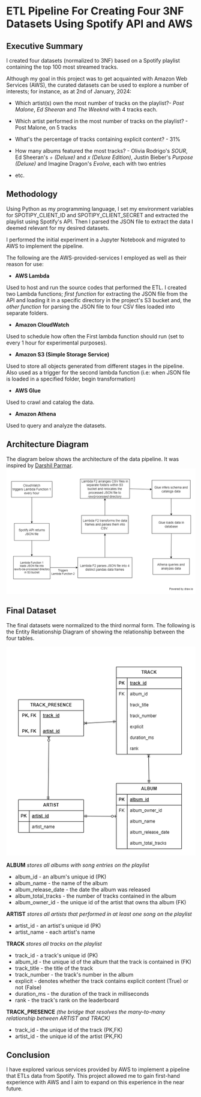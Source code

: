 # ETL Pipeline For Creating Four 3NF Datasets Using Spotify API and AWS

## Executive Summary
I created four datasets (normalized to 3NF) based on a Spotify playlist containing the top 100 most streamed tracks. 

Although my goal in this project was to get acquainted with Amazon Web Services (AWS), the curated datasets can be used to explore a number of interests; for instance, as at 2nd of January, 2024: 

- Which artist(s) own the most number of tracks on the playlist?- _Post Malone_, _Ed Sheeran_ and _The Weeknd_ with 4 tracks each.

- Which artist performed in the most number of tracks on the playlist? - Post Malone, on 5 tracks 

- What's the percentage of tracks containing explicit content? - 31%

- How many albums featured the most tracks? - Olivia Rodrigo's _SOUR_, Ed Sheeran's _÷ (Deluxe)_ and _x (Deluxe Edition)_, Justin Bieber's _Purpose (Deluxe)_ and Imagine Dragon's _Evolve_, each with two entries
- etc.

## Methodology
Using Python as my programming language, I set my environment variables for SPOTIPY_CLIENT_ID and SPOTIPY_CLIENT_SECRET and extracted the playlist using Spotify's API. Then I parsed the JSON file to extract the data I deemed relevant for my desired datasets.

I performed the initial experiment in a Jupyter Notebook and migrated to AWS to implement the pipeline.

The following are the AWS-provided-services I employed as well as their reason for use:
- __AWS Lambda__
  
Used to host and run the source codes that performed the ETL. I created two Lambda functions; _first function_ for extracting the JSON file from the API and loading it in a specific directory in the project's S3 bucket and, the _other function_ for parsing the JSON file to four CSV files loaded into separate folders. 	

- __Amazon CloudWatch__
  
Used to schedule how often the First lambda function should run (set to every 1 hour for experimental purposes).

- __Amazon S3 (Simple Storage Service)__
  
Used to store all objects generated from different stages in the pipeline. Also used as a trigger for the second lambda function (i.e: when JSON file is loaded in a specified folder, begin transformation)

- __AWS Glue__
  
Used to crawl and catalog the data.

- __Amazon Athena__
  
Used to query and analyze the datasets.

## Architecture Diagram
The diagram below shows the architecture of the data pipeline. It was inspired by [Darshil Parmar](https://www.linkedin.com/in/darshil-parmar/).
![pipeline architecture](https://github.com/adedamola26/spotify-api/blob/main/architecture%20diagram.png)

## Final Dataset
The final datasets were normalized to the third normal form. The following is the Entity Relationship Diagram of showing the relationship between the four tables.

![ERD](https://github.com/adedamola26/spotify-api/blob/main/ERD.png)

__ALBUM__ _stores all albums with song entries on the playlist_
- album_id - an album's unique id (PK)
- album_name - the name of the album
- album_release_date - the date the album was released
- album_total_tracks - the number of tracks contained in the album
- album_owner_id - the unique id of the artist that owns tha album (FK)

__ARTIST__ _stores all artists that performed in at least one song on the playlist_
- artist_id - an artist's unique id (PK)
- artist_name - each artist's name

__TRACK__ _stores all tracks on the playlist_
- track_id - a track's unique id (PK)
- album_id - the unique id of the album that the track is contained in (FK)
- track_title - the title of the track
- track_number - the track's number in the album
- explicit - denotes whether the track contains explicit content (True) or not (False)
- duration_ms - the duration of the track in milliseconds
- rank - the track's rank on the leaderboard

__TRACK_PRESENCE__ _(the bridge that resolves the many-to-many relationship between ARTIST and TRACK)_
- track_id - the unique id of the track (PK,FK)
- artist_id - the unique id of the artist (PK,FK)

## Conclusion
I have explored various services provided by AWS to implement a pipeline that ETLs data from Spotify. This project allowed me to gain first-hand experience with AWS and I aim to expand on this experience in the near future.


